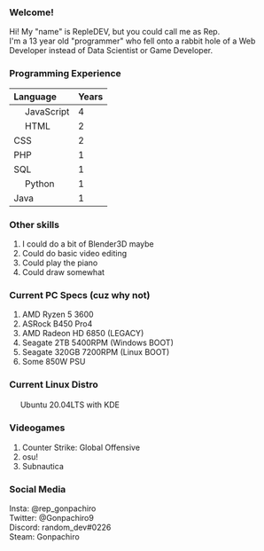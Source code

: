 ### Welcome!
Hi! My "name" is RepleDEV, but you could call me as Rep.  
I'm a 13 year old "programmer" who fell onto a rabbit hole of a Web Developer instead of Data Scientist or Game Developer.

### Programming Experience
| Language | Years |
| :---     | :---  |
| <img src="https://upload.wikimedia.org/wikipedia/commons/thumb/9/99/Unofficial_JavaScript_logo_2.svg/240px-Unofficial_JavaScript_logo_2.svg.png" width="16"></img>  JavaScript | 4 |
| <img src="https://upload.wikimedia.org/wikipedia/commons/thumb/3/38/HTML5_Badge.svg/240px-HTML5_Badge.svg.png" width="16"></img>  HTML | 2 |
| CSS | 2 |
| PHP | 1 |
| SQL | 1 |
| <img src="https://upload.wikimedia.org/wikipedia/commons/thumb/c/c3/Python-logo-notext.svg/110px-Python-logo-notext.svg.png" width="16"></img>  Python | 1 |
| Java | 1 |

### Other skills
1. I could do a bit of Blender3D maybe
2. Could do basic video editing
3. Could play the piano
4. Could draw somewhat

### Current PC Specs (cuz why not)
1. AMD Ryzen 5 3600
2. ASRock B450 Pro4
3. AMD Radeon HD 6850 (LEGACY)
4. Seagate 2TB 5400RPM (Windows BOOT)
5. Seagate 320GB 7200RPM (Linux BOOT)
6. Some 850W PSU

### Current Linux Distro
<img src="https://i.imgur.com/4KZ6XRE.gif" width="16"></img> Ubuntu 20.04LTS with KDE

### Videogames
1. Counter Strike: Global Offensive
2. osu!
3. Subnautica

### Social Media
Insta: @rep_gonpachiro  
Twitter: @Gonpachiro9  
Discord: random_dev#0226  
Steam: Gonpachiro  

